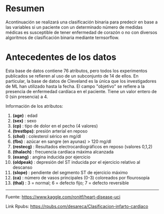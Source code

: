 # Resumen

Acontinuación se realizará una clasificación binaria para predecir en base a las variables si un paciente con un determinado número de medidas médicas es susceptible de tener enfermedad de corazón o no con diversos algoritmos de clasificación binaria mediante ternsorflow.

# Antecedentes de los datos

Esta base de datos contiene 76 atributos, pero todos los experimentos publicados se refieren al uso de un subconjunto de 14 de ellos. En particular, la base de datos de Cleveland es la única que los investigadores de ML han utilizado hasta la fecha. El campo "objetivo" se refiere a la presencia de enfermedad cardíaca en el paciente. Tiene un valor entero de 0 (sin presencia) a 4.

Información de los atributos:
1. **(age)**     : edad
2. **(sex)**     : sexo
3. **(cp)**      : tipo de dolor en el pecho (4 valores)
4. **(trestbps)**: presión arterial en reposo
5. **(chol)**    : colesterol sérico en mg/dl
6. **(fbs)**     : azúcar en sangre (en ayunas) > 120 mg/dl
7. **(restecg)** : Resultados electrocardiográficos en reposo (valores 0,1,2)
8. **(thalach)** : frecuencia cardíaca máxima alcanzada
9. **(exang)**   : angina inducida por ejercicio
10. **(oldpeak)** : depresión del ST inducida por el ejercicio relativo al descanso
11. **(slope)**   : pendiente del segmento ST de ejercicio máximo
12. **(ca)**      : número de vasos principales (0-3) coloreados por flourosopía
13. **(thal)**    : 3 = normal; 6 = defecto fijo; 7 = defecto reversible
---

Fuente: https://www.kaggle.com/ronitf/heart-disease-uci

Link Rpubs: https://rpubs.com/desareca/Clasificacion-infarto-cardiaco
